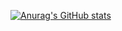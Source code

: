 [![Anurag's GitHub stats](https://github-readme-stats.vercel.app/api?Souhail-001=anuraghazra)](https://github.com/anuraghazra/github-readme-stats)
